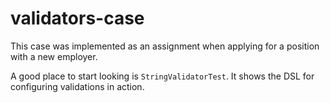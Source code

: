 # validators-case

This case was implemented as an assignment when applying for a position with a new employer.

A good place to start looking is `StringValidatorTest`. It shows the DSL for configuring validations in action.